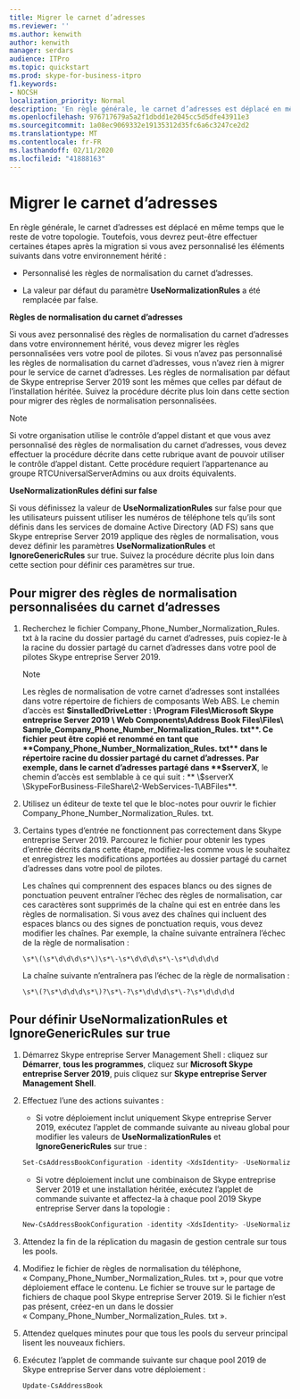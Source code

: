 ```yaml
---
title: Migrer le carnet d’adresses
ms.reviewer: ''
ms.author: kenwith
author: kenwith
manager: serdars
audience: ITPro
ms.topic: quickstart
ms.prod: skype-for-business-itpro
f1.keywords:
- NOCSH
localization_priority: Normal
description: 'En règle générale, le carnet d’adresses est déplacé en même temps que le reste de votre topologie. Toutefois, vous devrez peut-être effectuer certaines étapes après la migration si vous avez personnalisé les éléments suivants dans votre environnement hérité :'
ms.openlocfilehash: 976717679a5a2f1dbdd1e2045cc5d5dfe43911e3
ms.sourcegitcommit: 1a08ec9069332e19135312d35fc6a6c3247ce2d2
ms.translationtype: MT
ms.contentlocale: fr-FR
ms.lasthandoff: 02/11/2020
ms.locfileid: "41888163"
---
```

# <a name="migrate-address-book"></a>Migrer le carnet d’adresses

En règle générale, le carnet d’adresses est déplacé en même temps que le reste de votre topologie. Toutefois, vous devrez peut-être effectuer certaines étapes après la migration si vous avez personnalisé les éléments suivants dans votre environnement hérité : 

- Personnalisé les règles de normalisation du carnet d’adresses.

- La valeur par défaut du paramètre **UseNormalizationRules** a été remplacée par false. 


 **Règles de normalisation du carnet d’adresses**

Si vous avez personnalisé des règles de normalisation du carnet d’adresses dans votre environnement hérité, vous devez migrer les règles personnalisées vers votre pool de pilotes. Si vous n’avez pas personnalisé les règles de normalisation du carnet d’adresses, vous n’avez rien à migrer pour le service de carnet d’adresses. Les règles de normalisation par défaut de Skype entreprise Server 2019 sont les mêmes que celles par défaut de l’installation héritée. Suivez la procédure décrite plus loin dans cette section pour migrer des règles de normalisation personnalisées.

> [!NOTE]
> Si votre organisation utilise le contrôle d’appel distant et que vous avez personnalisé des règles de normalisation du carnet d’adresses, vous devez effectuer la procédure décrite dans cette rubrique avant de pouvoir utiliser le contrôle d’appel distant. Cette procédure requiert l’appartenance au groupe RTCUniversalServerAdmins ou aux droits équivalents. 

 **UseNormalizationRules défini sur false**

Si vous définissez la valeur de **UseNormalizationRules** sur false pour que les utilisateurs puissent utiliser les numéros de téléphone tels qu’ils sont définis dans les services de domaine Active Directory (AD FS) sans que Skype entreprise Server 2019 applique des règles de normalisation, vous devez définir les paramètres **UseNormalizationRules** et **IgnoreGenericRules** sur true. Suivez la procédure décrite plus loin dans cette section pour définir ces paramètres sur true. 

## <a name="to-migrate-address-book-customized-normalization-rules"></a>Pour migrer des règles de normalisation personnalisées du carnet d’adresses

1. Recherchez le fichier Company_Phone_Number_Normalization_Rules. txt à la racine du dossier partagé du carnet d’adresses, puis copiez-le à la racine du dossier partagé du carnet d’adresses dans votre pool de pilotes Skype entreprise Server 2019.

    > [!NOTE]
    > Les règles de normalisation de votre carnet d’adresses sont installées dans votre répertoire de fichiers de composants Web ABS. Le chemin d’accès est **$installedDriveLetter : \Program Files\Microsoft Skype entreprise Server 2019 \ Web Components\Address Book Files\Files\ Sample_Company_Phone_Number_Normalization_Rules. txt**. Ce fichier peut être copié et renommé en tant que **Company_Phone_Number_Normalization_Rules. txt** dans le répertoire racine du dossier partagé du carnet d’adresses. Par exemple, dans le carnet d’adresses partagé dans **$serverX**, le chemin d’accès est semblable à ce qui suit : ** \\$serverX \SkypeForBusiness-FileShare\2-WebServices-1\ABFiles**. 

2. Utilisez un éditeur de texte tel que le bloc-notes pour ouvrir le fichier Company_Phone_Number_Normalization_Rules. txt.

3. Certains types d’entrée ne fonctionnent pas correctement dans Skype entreprise Server 2019. Parcourez le fichier pour obtenir les types d’entrée décrits dans cette étape, modifiez-les comme vous le souhaitez et enregistrez les modifications apportées au dossier partagé du carnet d’adresses dans votre pool de pilotes.

    Les chaînes qui comprennent des espaces blancs ou des signes de ponctuation peuvent entraîner l’échec des règles de normalisation, car ces caractères sont supprimés de la chaîne qui est en entrée dans les règles de normalisation. Si vous avez des chaînes qui incluent des espaces blancs ou des signes de ponctuation requis, vous devez modifier les chaînes. Par exemple, la chaîne suivante entraînera l’échec de la règle de normalisation :

   ```console
   \s*\(\s*\d\d\d\s*\)\s*\-\s*\d\d\d\s*\-\s*\d\d\d\d
   ```

    La chaîne suivante n’entraînera pas l’échec de la règle de normalisation :

   ```console
   \s*\(?\s*\d\d\d\s*\)?\s*\-?\s*\d\d\d\s*\-?\s*\d\d\d\d
   ```

## <a name="to-set-usenormalizationrules-and-ignoregenericrules-to-true"></a>Pour définir UseNormalizationRules et IgnoreGenericRules sur true

1. Démarrez Skype entreprise Server Management Shell : cliquez sur **Démarrer**, **tous les programmes**, cliquez sur **Microsoft Skype entreprise Server 2019**, puis cliquez sur **Skype entreprise Server Management Shell**.

2. Effectuez l’une des actions suivantes :

   - Si votre déploiement inclut uniquement Skype entreprise Server 2019, exécutez l’applet de commande suivante au niveau global pour modifier les valeurs de **UseNormalizationRules** et **IgnoreGenericRules** sur true : 

   ```PowerShell
   Set-CsAddressBookConfiguration -identity <XdsIdentity> -UseNormalizationRules=$true -IgnoreGenericRules=$true
   ```

   - Si votre déploiement inclut une combinaison de Skype entreprise Server 2019 et une installation héritée, exécutez l’applet de commande suivante et affectez-la à chaque pool 2019 Skype entreprise Server dans la topologie :

   ```PowerShell
   New-CsAddressBookConfiguration -identity <XdsIdentity> -UseNormalizationRules=$true -IgnoreGenericRules=$true
   ```

3. Attendez la fin de la réplication du magasin de gestion centrale sur tous les pools.

4. Modifiez le fichier de règles de normalisation du téléphone, « Company_Phone_Number_Normalization_Rules. txt », pour que votre déploiement efface le contenu. Le fichier se trouve sur le partage de fichiers de chaque pool Skype entreprise Server 2019. Si le fichier n’est pas présent, créez-en un dans le dossier « Company_Phone_Number_Normalization_Rules. txt ».

5. Attendez quelques minutes pour que tous les pools du serveur principal lisent les nouveaux fichiers.

6. Exécutez l’applet de commande suivante sur chaque pool 2019 de Skype entreprise Server dans votre déploiement :

   ```PowerShell
   Update-CsAddressBook
   ```


